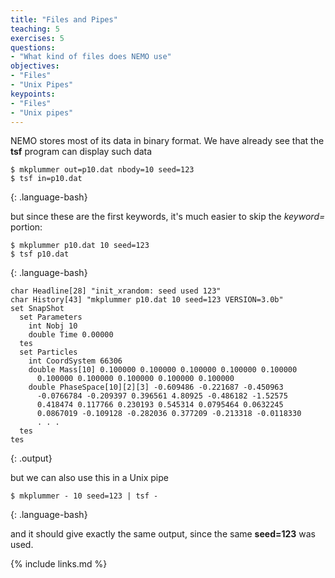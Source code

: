 ```yaml
---
title: "Files and Pipes"
teaching: 5
exercises: 5
questions:
- "What kind of files does NEMO use"
objectives:
- "Files"
- "Unix Pipes"
keypoints:
- "Files"
- "Unix pipes"
---
```



NEMO stores most of its data in binary format.  We have already see that the **tsf** program can
display such data

~~~
$ mkplummer out=p10.dat nbody=10 seed=123
$ tsf in=p10.dat
~~~
{: .language-bash}

but since these are the first keywords, it's much easier to skip the *keyword=* portion:

~~~
$ mkplummer p10.dat 10 seed=123
$ tsf p10.dat
~~~
{: .language-bash}


~~~
char Headline[28] "init_xrandom: seed used 123"
char History[43] "mkplummer p10.dat 10 seed=123 VERSION=3.0b"
set SnapShot
  set Parameters
    int Nobj 10 
    double Time 0.00000 
  tes
  set Particles
    int CoordSystem 66306 
    double Mass[10] 0.100000 0.100000 0.100000 0.100000 0.100000 
      0.100000 0.100000 0.100000 0.100000 0.100000 
    double PhaseSpace[10][2][3] -0.609486 -0.221687 -0.450963 
      -0.0766784 -0.209397 0.396561 4.80925 -0.486182 -1.52575 
      0.418474 0.117766 0.230193 0.545314 0.0795464 0.0632245 
      0.0867019 -0.109128 -0.282036 0.377209 -0.213318 -0.0118330 
      . . .
  tes
tes
~~~
{: .output}

but we can also use this in a Unix pipe 

~~~
$ mkplummer - 10 seed=123 | tsf -
~~~
{: .language-bash}

and it should give exactly the same output, since the same **seed=123** was used.



{% include links.md %}

